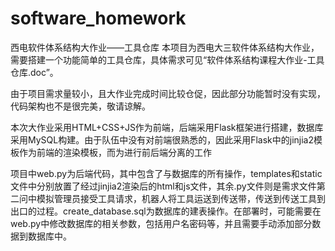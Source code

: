 # software_homework
西电软件体系结构大作业——工具仓库
本项目为西电大三软件体系结构大作业，需要搭建一个功能简单的工具仓库，具体需求可见“软件体系结构课程大作业-工具仓库.doc”。

由于项目需求量较小，且大作业完成时间比较仓促，因此部分功能暂时没有实现，代码架构也不是很完美，敬请谅解。

本次大作业采用HTML+CSS+JS作为前端，后端采用Flask框架进行搭建，数据库采用MySQL构建。由于队伍中没有对前端很熟悉的，因此采用Flask中的jinjia2模板作为前端的渲染模板，而为进行前后端分离的工作

项目中web.py为后端代码，其中包含了与数据库的所有操作，templates和static文件中分别放置了经过jinjia2渲染后的html和js文件，其余.py文件则是需求文件第二问中模拟管理员接受工具请求，机器人将工具运送到传送带，传送到传送工具到出口的过程。create_database.sql为数据库的建表操作。在部署时，可能需要在web.py中修改数据库的相关参数，包括用户名密码等，并且需要手动添加部分数据到数据库中。
